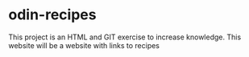 # odin-recipes
This project is an HTML and GIT exercise to increase knowledge.
This website will be a website with links to recipes
